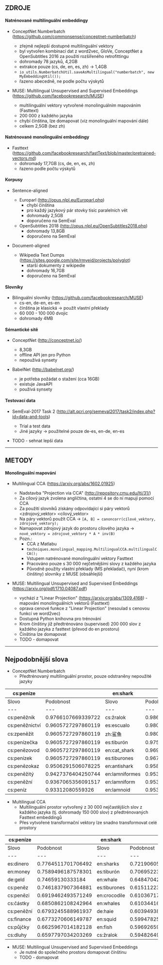 ## ZDROJE
#### Natrénované multilinguální embeddingy
 - ConceptNet Numberbatch (https://github.com/commonsense/conceptnet-numberbatch)
   - zřejmě nejlepší dostupné multilinguální vektory
   - byl vytvořen kombinací dat z word2vec, GloVe, ConceptNet a OpenSubtitles 2016 za použití rozšířeného retrofittingu
   - dohromady 78 jazyků, 4,2GB
   - extrakce pouze (cs, de, en, es, zh) -> 1,4GB
   - `io_utils.NumberbatchUtil.saveAsMultilingual("numberbatch", new MyEmbeddingUtil());`
   - řazeno abecedně, ne podle počtu výskytů
   
   
 - MUSE: Multilingual Unsupervised and Supervised Embeddings (https://github.com/facebookresearch/MUSE)
   - multilinguální vektory vytvořené monolinguálním mapováním (Fasttext)
   - 200 000 z každého jazyka
   - chybí čínština, lze domapovat (viz monolinguální mapování dále)
   - celkem 2,5GB (bez zh)

#### Natrénované monolinguální embeddingy
 - Fasttext (https://github.com/facebookresearch/fastText/blob/master/pretrained-vectors.md)
   - dohromady 17,7GB (cs, de, en, es, zh)
   - řazeno podle počtu výskytů


#### Korpusy
 - Sentence-aligned
   - Europarl (http://opus.nlpl.eu/Europarl.php)
     - chybí čínština
     - pro každý jazykový pár stovky tisíc paralelních vět
     - dohromady 2,5GB
     - doporučeno na SemEval
   - OpenSubtitles 2018 (http://opus.nlpl.eu/OpenSubtitles2018.php)
     - dohromady 13,8GB
     - doporučeno na SemEval
   

 - Document-aligned
   - Wikipedia Text Dumps (https://sites.google.com/site/rmyeid/projects/polyglot)
     - starší dokumenty z wikipedie
     - dohromady 16,7GB
     - doporučeno na SemEval
     

#### Slovníky
 - Bilinguální slovníky (https://github.com/facebookresearch/MUSE)
   - cs-en, de-en, es-en
   - čínština je klasická -> použít vlastní překlady
   - 60 000 - 100 000 dvojic
   - dohromady 4MB


#### Sémantické sítě
 - ConceptNet (http://conceptnet.io/)
   - 8,3GB
   - offline API jen pro Python
   - nepoužívá synsety


 - BabelNet (http://babelnet.org/)
   - je potřeba požádat o stažení (cca 16GB)
   - existuje JavaAPI
   - používá synsety


#### Testovací data
 - SemEval-2017 Task 2 (http://alt.qcri.org/semeval2017/task2/index.php?id=data-and-tools)
   - Trial a test data
   - Jiné jazyky -> použitelné pouze de-es, en-de, en-es
  

 - TODO - sehnat lepší data


---


## METODY
#### Monolinguální mapování
 - Multilingual CCA (https://arxiv.org/abs/1602.01925)
   - Nadstavba "Projection via CCA" (http://repository.cmu.edu/lti/31/)
   - Za cílový jazyk zvolena angličtina, ostatní 4 se do ní mapují pomocí CCA
   - Za použití slovníků získány odpovídající si páry vektorů <zdrojový_vektor> <cílový_vektor>
   - Na páry vektorů použít CCA -> `[A, B] = canoncorr(cílové_vektory, zdrojové_vektory);`
   - Namapovat zdrojový jazyk do prostoru cílového jazyka -> `nové_vektory = zdrojové_vektory * A * inv(B)`
   - Pozn.:
     - CCA z Matlabu
     - `techniques.monolingual_mapping.MultilingualCCA.multilingualCCA();`
     - Vstupem natrénované monolinguální vektory Fasttext
     - Pracováno pouze s 30 000 nejčetnějšími slovy z každého jazyka
     - Původně použity vlastní překlady (MS překladač), nyní (krom čínštiny) slovníky z MUSE (obsáhlejší)


 - MUSE: Multilingual Unsupervised and Supervised Embeddings (https://arxiv.org/pdf/1710.04087.pdf)
   - vychází z "Linear Projection" (https://arxiv.org/abs/1309.4168) - mapování monolinguálních vektorů (Fasttext)
   - oprava cenové funkce z "Linear Projection" (nesoulad s cenovou funkcí ve word2vec)
   - Dostupná Python knihovna pro trénování
   - Krom čínštiny již předtrénováno (supervised) 200 000 slov z každého jazyka z fasttext (převod do en prostoru)
   - Čínština lze domapovat
   - TODO - domapovat


---


## Nejpodobnější slova
 - ConceptNet Numberbatch
   - Předtrénovaný multilinguální prostor, pouze odstraněny nepoužité jazyky

cs:peníze |  | en:shark |  | cs:hrad |  |
--- | --- | --- | --- | --- | ---
Slovo | Podobnost | Slovo | Podobnost | Slovo | Podobnost
--- | --- | --- | --- | --- | ---
cs:peněžník | 0.9766107669339722 | cs:žralok | 0.9869521498499195 | cs:hradní | 0.9361933327442211
cs:peněžnictví | 0.9605727297860119 | es:escualo | 0.9805971849120244 | en:castle | 0.9253494818723632
cs:zpeněžit | 0.9605727297860119 | zh:鲨鱼 | 0.9800637048304806 | en:castellology | 0.9098809963335753
cs:penízečka | 0.9605727297860119 | es:tiburón | 0.9758624134241544 | es:castillo | 0.9095576746573478
cs:penězovod | 0.9605727297860119 | en:cat_shark | 0.969081598327773 | de:kastell | 0.8862122806418294
cs:penízek | 0.9605727297860119 | es:tiburones | 0.9676278138595249 | de:burg | 0.8826409843884258
cs:penězokaz | 0.9506291506078225 | en:antishark | 0.9586891952569647 | en:castlelike | 0.8512895388434757
cs:peněžitý | 0.9427376404250744 | en:lamniformes | 0.9534271351299729 | de:chateau | 0.8510769472505586
cs:peněžní | 0.9367065356091517 | en:lamniform | 0.9532720686140282 | en:castle_walls | 0.832021766431236
cs:peníz | 0.93312080559326 | en:lamnoid | 0.9532720686140282 | de:burgmauer | 0.8251521625846084


 - Multilingual CCA
   - Multilinguální prostor vytvořený z 30 000 nejčastějších slov z každého jazyka (tj. dohromady 150 000 slov) z předtrénovaných Fasttext embeddingů
   - Přes vytvořené transformační vektory lze snadno transformovat celé prostory

cs:peníze |  | en:shark |  | cs:hrad |  |
--- | --- | --- | --- | --- | ---
Slovo | Podobnost | Slovo | Podobnost | Slovo | Podobnost
--- | --- | --- | --- | --- | ---
es:dinero | 0.7764511701706492 | en:sharks | 0.7219060597578505 | cs:hradu | 0.6808795284725409
en:money | 0.7589496187578301 | es:tiburón | 0.7069522367754908 | cs:hradem | 0.6679039554027363
de:geld | 0.74659130333184 | en:whale | 0.6484704240018047 | de:burg | 0.6460313882573998
cs:peněz | 0.7461837907364881 | es:tiburones | 0.6151122323946746 | en:castle | 0.6281190412873391
cs:penězi | 0.6919462493571249 | en:crocodile | 0.6103671715347587 | cs:zřícenina | 0.6167353945941583
cs:částky | 0.6850862108242964 | en:whales | 0.6103441632958714 | cs:hradů | 0.6158144724587975
cs:peněžní | 0.6793245588961937 | de:haie | 0.6039493893537548 | cs:hrádek | 0.615672134143293
cs:finance | 0.6773270606149787 | en:squid | 0.5994782519731634 | cs:zámek | 0.6149004856917221
cs:půjčky | 0.6625967014182128 | en:fish | 0.5969265982843568 | cs:hradní | 0.6021873835107618
cs:dluhy | 0.6597797034203269 | cs:žralok | 0.5948264997773705 | cs:pustý | 0.5953593602607528


 - MUSE: Multilingual Unsupervised and Supervised Embeddings
   - Je nutné do společného prostoru domapovat čínštinu
   - TODO - domapovat

